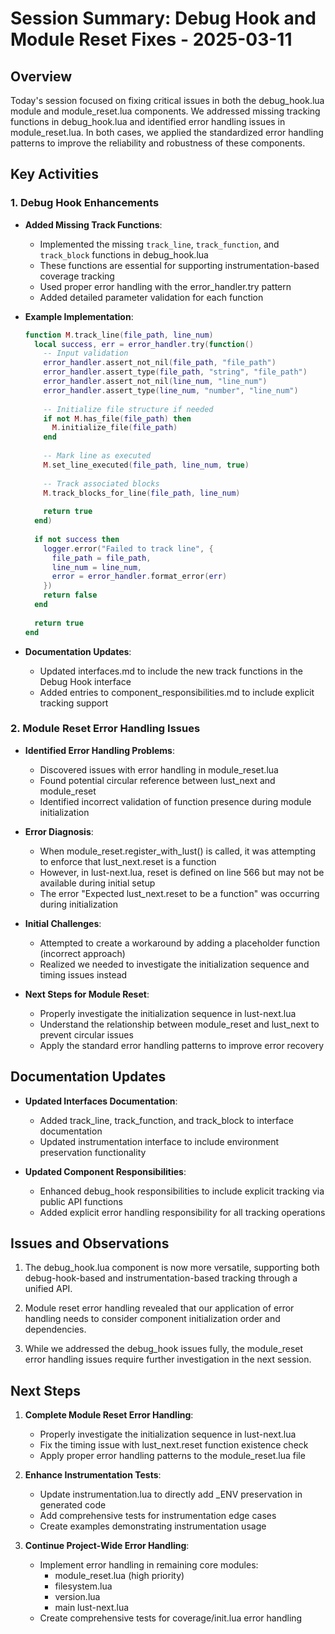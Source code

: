 # Session Summary: Debug Hook and Module Reset Fixes - 2025-03-11

## Overview

Today's session focused on fixing critical issues in both the debug_hook.lua module and module_reset.lua components. We addressed missing tracking functions in debug_hook.lua and identified error handling issues in module_reset.lua. In both cases, we applied the standardized error handling patterns to improve the reliability and robustness of these components.

## Key Activities

### 1. Debug Hook Enhancements

- **Added Missing Track Functions**:
  - Implemented the missing `track_line`, `track_function`, and `track_block` functions in debug_hook.lua
  - These functions are essential for supporting instrumentation-based coverage tracking
  - Used proper error handling with the error_handler.try pattern
  - Added detailed parameter validation for each function

- **Example Implementation**:
  ```lua
  function M.track_line(file_path, line_num)
    local success, err = error_handler.try(function()
      -- Input validation
      error_handler.assert_not_nil(file_path, "file_path")
      error_handler.assert_type(file_path, "string", "file_path")
      error_handler.assert_not_nil(line_num, "line_num")
      error_handler.assert_type(line_num, "number", "line_num")
      
      -- Initialize file structure if needed
      if not M.has_file(file_path) then
        M.initialize_file(file_path)
      end
      
      -- Mark line as executed
      M.set_line_executed(file_path, line_num, true)
      
      -- Track associated blocks
      M.track_blocks_for_line(file_path, line_num)
      
      return true
    end)
    
    if not success then
      logger.error("Failed to track line", {
        file_path = file_path,
        line_num = line_num,
        error = error_handler.format_error(err)
      })
      return false
    end
    
    return true
  end
  ```

- **Documentation Updates**:
  - Updated interfaces.md to include the new track functions in the Debug Hook interface
  - Added entries to component_responsibilities.md to include explicit tracking support

### 2. Module Reset Error Handling Issues

- **Identified Error Handling Problems**:
  - Discovered issues with error handling in module_reset.lua
  - Found potential circular reference between lust_next and module_reset
  - Identified incorrect validation of function presence during module initialization

- **Error Diagnosis**:
  - When module_reset.register_with_lust() is called, it was attempting to enforce that lust_next.reset is a function
  - However, in lust-next.lua, reset is defined on line 566 but may not be available during initial setup
  - The error "Expected lust_next.reset to be a function" was occurring during initialization

- **Initial Challenges**:
  - Attempted to create a workaround by adding a placeholder function (incorrect approach)
  - Realized we needed to investigate the initialization sequence and timing issues instead

- **Next Steps for Module Reset**:
  - Properly investigate the initialization sequence in lust-next.lua
  - Understand the relationship between module_reset and lust_next to prevent circular issues
  - Apply the standard error handling patterns to improve error recovery

## Documentation Updates

- **Updated Interfaces Documentation**:
  - Added track_line, track_function, and track_block to interface documentation
  - Updated instrumentation interface to include environment preservation functionality

- **Updated Component Responsibilities**:
  - Enhanced debug_hook responsibilities to include explicit tracking via public API functions
  - Added explicit error handling responsibility for all tracking operations

## Issues and Observations

1. The debug_hook.lua component is now more versatile, supporting both debug-hook-based and instrumentation-based tracking through a unified API.

2. Module reset error handling revealed that our application of error handling needs to consider component initialization order and dependencies.

3. While we addressed the debug_hook issues fully, the module_reset error handling issues require further investigation in the next session.

## Next Steps

1. **Complete Module Reset Error Handling**:
   - Properly investigate the initialization sequence in lust-next.lua
   - Fix the timing issue with lust_next.reset function existence check
   - Apply proper error handling patterns to the module_reset.lua file

2. **Enhance Instrumentation Tests**:
   - Update instrumentation.lua to directly add _ENV preservation in generated code
   - Add comprehensive tests for instrumentation edge cases
   - Create examples demonstrating instrumentation usage

3. **Continue Project-Wide Error Handling**:
   - Implement error handling in remaining core modules:
     - module_reset.lua (high priority)
     - filesystem.lua
     - version.lua
     - main lust-next.lua
   - Create comprehensive tests for coverage/init.lua error handling